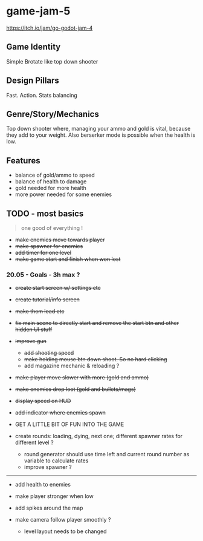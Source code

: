 # game-jam-5
https://itch.io/jam/go-godot-jam-4

## Game Identity
Simple Brotate like top down shooter

## Design Pillars
Fast. Action. Stats balancing

## Genre/Story/Mechanics
Top down shooter where, managing your ammo and gold is vital, because they add to your weight. Also berserker mode is possible when the health is low.

## Features
- balance of gold/ammo to speed
- balance of health to damage
- gold needed for more health
- more power needed for some enemies

## TODO - most basics
> one good of everything !

- ~~make enemies move towards player~~
- ~~make spawner for enemies~~
- ~~add timer for one level~~
- ~~make game start and finish when won lost~~

### 20.05 - Goals - 3h max ?
- ~~create start screen w/ settings etc~~
- ~~create tutorial/info screen~~
- ~~make them load etc~~
- ~~fix main scene to directly start and remove the start btn and other hidden UI stuff~~

- ~~improve gun~~
	- ~~add shooting speed~~
	- ~~make holding mouse btn down shoot. So no hard clicking~~
	- add magazine mechanic & reloading ?

- ~~make player move slower with more (gold and ammo)~~ 
- ~~make enemies drop loot (gold and bullets/mags)~~
- ~~display speed on HUD~~

- ~~add indicator where enemies spawn~~ 

- GET A LITTLE BIT OF FUN INTO THE GAME

- create rounds: loading, dying, next one; different spawner rates for different level ?
	- round generator should use time left and current round number as variable to calculate rates
	- improve spawner ?
	
---

- add health to enemies
- make player stronger when low

- add spikes around the map 
- make camera follow player smoothly ?
	- level layout needs to be changed 
